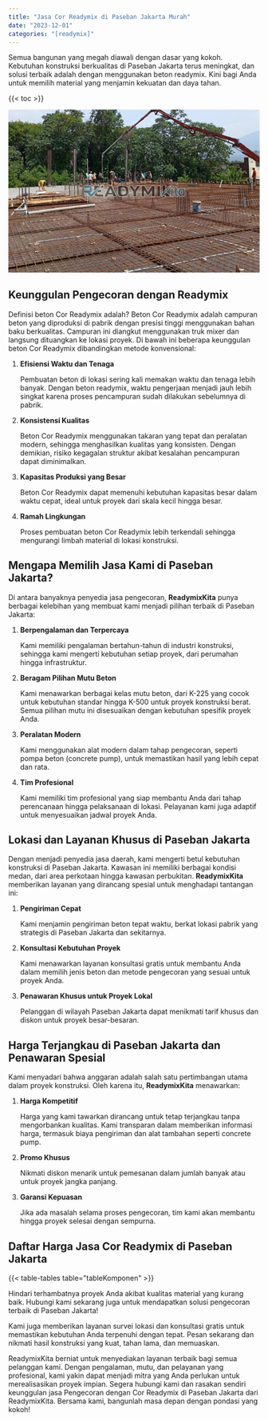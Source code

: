 ```yaml
---
title: "Jasa Cor Readymix di Paseban Jakarta Murah"
date: "2023-12-01"
categories: "[readymix]"
---
```


Semua bangunan yang megah diawali dengan dasar yang kokoh. Kebutuhan konstruksi berkualitas di Paseban Jakarta terus meningkat, dan solusi terbaik adalah dengan menggunakan beton readymix. Kini bagi Anda untuk memilih material yang menjamin kekuatan dan daya tahan.

{{< toc >}}

![Jasa Cor Readymix di Paseban Jakarta Murah](/images/readymix/cor-readymix-29.jpg)

## Keunggulan Pengecoran dengan Readymix

Definisi beton Cor Readymix adalah? Beton Cor Readymix adalah campuran beton yang diproduksi di pabrik dengan presisi tinggi menggunakan bahan baku berkualitas. Campuran ini diangkut menggunakan truk mixer dan langsung dituangkan ke lokasi proyek. Di bawah ini beberapa keunggulan beton Cor Readymix dibandingkan metode konvensional:

1. **Efisiensi Waktu dan Tenaga**

   Pembuatan beton di lokasi sering kali memakan waktu dan tenaga lebih banyak. Dengan beton readymix, waktu pengerjaan menjadi jauh lebih singkat karena proses pencampuran sudah dilakukan sebelumnya di pabrik.

2. **Konsistensi Kualitas**

   Beton Cor Readymix menggunakan takaran yang tepat dan peralatan modern, sehingga menghasilkan kualitas yang konsisten. Dengan demikian, risiko kegagalan struktur akibat kesalahan pencampuran dapat diminimalkan.

3. **Kapasitas Produksi yang Besar**

   Beton Cor Readymix dapat memenuhi kebutuhan kapasitas besar dalam waktu cepat, ideal untuk proyek dari skala kecil hingga besar.

4. **Ramah Lingkungan**

   Proses pembuatan beton Cor Readymix lebih terkendali sehingga mengurangi limbah material di lokasi konstruksi.

## Mengapa Memilih Jasa Kami di Paseban Jakarta?

Di antara banyaknya penyedia jasa pengecoran, **ReadymixKita** punya berbagai kelebihan yang membuat kami menjadi pilihan terbaik di Paseban Jakarta:

1. **Berpengalaman dan Terpercaya**

   Kami memiliki pengalaman bertahun-tahun di industri konstruksi, sehingga kami mengerti kebutuhan setiap proyek, dari perumahan hingga infrastruktur.

2. **Beragam Pilihan Mutu Beton**

   Kami menawarkan berbagai kelas mutu beton, dari K-225 yang cocok untuk kebutuhan standar hingga K-500 untuk proyek konstruksi berat. Semua pilihan mutu ini disesuaikan dengan kebutuhan spesifik proyek Anda.

3. **Peralatan Modern**

   Kami menggunakan alat modern dalam tahap pengecoran, seperti pompa beton (concrete pump), untuk memastikan hasil yang lebih cepat dan rata.

4. **Tim Profesional**

   Kami memiliki tim profesional yang siap membantu Anda dari tahap perencanaan hingga pelaksanaan di lokasi. Pelayanan kami juga adaptif untuk menyesuaikan jadwal proyek Anda.

## Lokasi dan Layanan Khusus di Paseban Jakarta

Dengan menjadi penyedia jasa daerah, kami mengerti betul kebutuhan konstruksi di Paseban Jakarta. Kawasan ini memiliki berbagai kondisi medan, dari area perkotaan hingga kawasan perbukitan. **ReadymixKita** memberikan layanan yang dirancang spesial untuk menghadapi tantangan ini:

1. **Pengiriman Cepat**

   Kami menjamin pengiriman beton tepat waktu, berkat lokasi pabrik yang strategis di Paseban Jakarta dan sekitarnya.

2. **Konsultasi Kebutuhan Proyek**

   Kami menawarkan layanan konsultasi gratis untuk membantu Anda dalam memilih jenis beton dan metode pengecoran yang sesuai untuk proyek Anda.

3. **Penawaran Khusus untuk Proyek Lokal**

   Pelanggan di wilayah Paseban Jakarta dapat menikmati tarif khusus dan diskon untuk proyek besar-besaran.

## Harga Terjangkau di Paseban Jakarta dan Penawaran Spesial

Kami menyadari bahwa anggaran adalah salah satu pertimbangan utama dalam proyek konstruksi. Oleh karena itu, **ReadymixKita** menawarkan:

1. **Harga Kompetitif**

   Harga yang kami tawarkan dirancang untuk tetap terjangkau tanpa mengorbankan kualitas. Kami transparan dalam memberikan informasi harga, termasuk biaya pengiriman dan alat tambahan seperti concrete pump.

2. **Promo Khusus**

   Nikmati diskon menarik untuk pemesanan dalam jumlah banyak atau untuk proyek jangka panjang.

3. **Garansi Kepuasan**

   Jika ada masalah selama proses pengecoran, tim kami akan membantu hingga proyek selesai dengan sempurna.

## Daftar Harga Jasa Cor Readymix di Paseban Jakarta

{{< table-tables table="tableKomponen" >}}

Hindari terhambatnya proyek Anda akibat kualitas material yang kurang baik. Hubungi kami sekarang juga untuk mendapatkan solusi pengecoran terbaik di Paseban Jakarta!

Kami juga memberikan layanan survei lokasi dan konsultasi gratis untuk memastikan kebutuhan Anda terpenuhi dengan tepat. Pesan sekarang dan nikmati hasil konstruksi yang kuat, tahan lama, dan memuaskan.

ReadymixKita berniat untuk menyediakan layanan terbaik bagi semua pelanggan kami. Dengan pengalaman, mutu, dan pelayanan yang profesional, kami yakin dapat menjadi mitra yang Anda perlukan untuk merealisasikan proyek impian. Segera hubungi kami dan rasakan sendiri keunggulan jasa Pengecoran dengan Cor Readymix di Paseban Jakarta dari ReadymixKita. Bersama kami, bangunlah masa depan dengan pondasi yang kokoh!